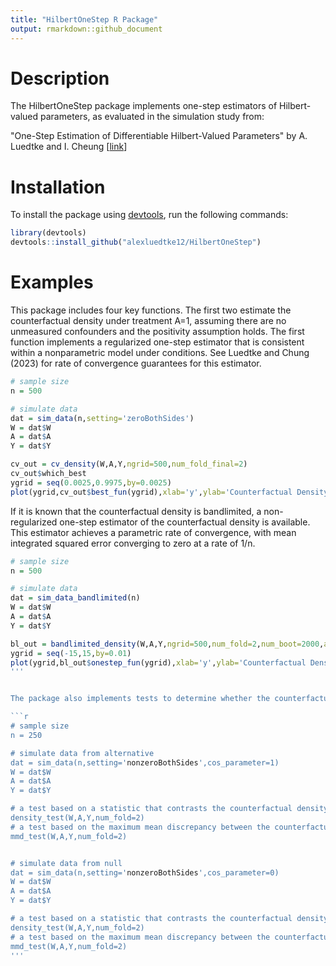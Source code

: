 ```yaml
---
title: "HilbertOneStep R Package"
output: rmarkdown::github_document
---
```




# Description

The HilbertOneStep package implements one-step estimators of Hilbert-valued parameters, as evaluated in the simulation study from:

"One-Step Estimation of Differentiable Hilbert-Valued Parameters" by A. Luedtke and I. Cheung [[link](https://arxiv.org/abs/XXXXXXXX)]

# Installation

To install the package using [devtools](https://www.rstudio.com/products/rpackages/devtools/), run the following commands:


```r
library(devtools)
devtools::install_github("alexluedtke12/HilbertOneStep")
```

# Examples

This package includes four key functions. The first two estimate the counterfactual density under treatment A=1, assuming there are no unmeasured confounders and the positivity assumption holds. The first function implements a regularized one-step estimator that is consistent within a nonparametric model under conditions. See Luedtke and Chung (2023) for rate of convergence guarantees for this estimator.

```r
# sample size
n = 500

# simulate data
dat = sim_data(n,setting='zeroBothSides')
W = dat$W
A = dat$A
Y = dat$Y

cv_out = cv_density(W,A,Y,ngrid=500,num_fold_final=2)
cv_out$which_best
ygrid = seq(0.0025,0.9975,by=0.0025)
plot(ygrid,cv_out$best_fun(ygrid),xlab='y',ylab='Counterfactual Density Estimate',type='l')
```


If it is known that the counterfactual density is bandlimited, a non-regularized one-step estimator of the counterfactual density is available. This estimator achieves a parametric rate of convergence, with mean integrated squared error converging to zero at a rate of 1/n.

```r
# sample size
n = 500

# simulate data
dat = sim_data_bandlimited(n)
W = dat$W
A = dat$A
Y = dat$Y

bl_out = bandlimited_density(W,A,Y,ngrid=500,num_fold=2,num_boot=2000,alpha=seq(0.01,0.99,by=0.01),b=2)
ygrid = seq(-15,15,by=0.01)
plot(ygrid,bl_out$onestep_fun(ygrid),xlab='y',ylab='Counterfactual Density Estimate',type='l')
'''


The package also implements tests to determine whether the counterfactual distributions of the outcome under interventions that set A=1 and A=0 are the same.

```r
# sample size
n = 250

# simulate data from alternative
dat = sim_data(n,setting='nonzeroBothSides',cos_parameter=1)
W = dat$W
A = dat$A
Y = dat$Y

# a test based on a statistic that contrasts the counterfactual density functions under A=1 and A=0.
density_test(W,A,Y,num_fold=2)
# a test based on the maximum mean discrepancy between the counterfactual distributions under A=1 and A=0.
mmd_test(W,A,Y,num_fold=2)


# simulate data from null
dat = sim_data(n,setting='nonzeroBothSides',cos_parameter=0)
W = dat$W
A = dat$A
Y = dat$Y

# a test based on a statistic that contrasts the counterfactual density functions under A=1 and A=0.
density_test(W,A,Y,num_fold=2)
# a test based on the maximum mean discrepancy between the counterfactual distributions under A=1 and A=0.
mmd_test(W,A,Y,num_fold=2)
'''
